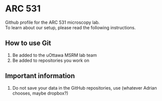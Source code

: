 # ARC 531
Github profile for the ARC 531 microscopy lab.  
To learn about our setup, please read the following instructions.
  
## How to use Git
1. Be added to the uOttawa MSRM lab team
2. Be added to repositories you work on

## Important information
1. Do not save your data in the GitHub repositories, use (whatever Adrian chooses, maybe dropbox?) 
